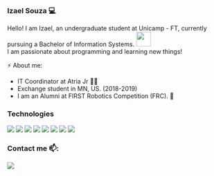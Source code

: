 ### Izael Souza :computer:
Hello! I am Izael, an undergraduate student at Unicamp - FT, currently pursuing a Bachelor of Information Systems. <img src="https://github.com/TheDudeThatCode/TheDudeThatCode/blob/master/Assets/Developer.gif" width="34px"><br>
I am passionate about programming and learning new things!

⚡ About me:
 - IT Coordinator at Atria Jr :purple_heart::bat:
 - Exchange student in MN, US. (2018-2019)
 - I am an Alumni at FIRST Robotics Competition (FRC). :robot: <br>

### Technologies
<p align="left">
 <img src="https://img.icons8.com/color/50/000000/python.png"/>
 <img src="https://img.icons8.com/color/50/000000/java-coffee-cup-logo.png"/>
 <img src="https://img.icons8.com/color/50/000000/c-programming.png"/>
 <img src="https://img.icons8.com/color/50/000000/c-plus-plus-logo.png"/>
 <img src="https://img.icons8.com/color/50/000000/flutter.png"/>
 <img src="https://img.icons8.com/color/50/000000/html-5--v1.png"/>
 <img src="https://img.icons8.com/color/50/000000/css3.png"/>
 <img src="https://img.icons8.com/color/50/000000/javascript.png"/>
</p>

### Contact me 📫:
[<img src="https://img.icons8.com/color/48/000000/linkedin.png"/>][linkedin]

[linkedin]: https://www.linkedin.com/in/izaelsouza/
<!--
**izzy-el/izzy-el** is a ✨ _special_ ✨ repository because its `README.md` (this file) appears on your GitHub profile.

Here are some ideas to get you started:

- 🔭 I’m currently working on ...
- 🌱 I’m currently learning ...
- 👯 I’m looking to collaborate on ...
- 🤔 I’m looking for help with ...
- 💬 Ask me about ...
- 📫 How to reach me: ...
- 😄 Pronouns: ...
- ⚡ Fun fact: ...
-->
